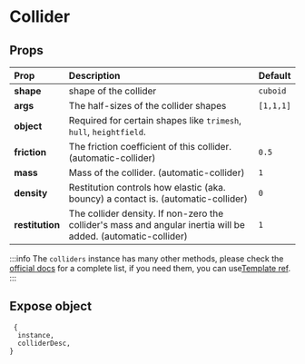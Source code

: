 # Collider

## Props

| Prop            | Description                                                                                                   | Default   |
| :-------------- | :------------------------------------------------------------------------------------------------------------ | --------- |
| **shape**       | shape of the collider                                                                                         | `cuboid`  |
| **args**        | The half-sizes of the collider shapes                                                                         | `[1,1,1]` |
| **object**      | Required for certain shapes like `trimesh`, `hull`, `heightfield`.                                            |           |
| **friction**    | The friction coefficient of this collider. (automatic-collider)                                               | `0.5`     |
| **mass**        | Mass of the collider. (automatic-collider)                                                                    | `1`       |
| **density**     | Restitution controls how elastic (aka. bouncy) a contact is. (automatic-collider)                             | `0`       |
| **restitution** | The collider density. If non-zero the collider's mass and angular inertia will be added. (automatic-collider) | `1`       |

:::info The `colliders` instance has many other methods, please check the
[official docs](https://rapier.rs/docs/api/javascript/JavaScript3D/) for a
complete list, if you need them, you can
use[Template ref](https://vuejs.org/guide/essentials/template-refs.html#template-refs).
:::

## Expose object

```
 {
  instance,
  colliderDesc,
}
```
